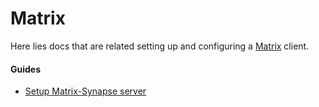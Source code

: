 # Matrix

Here lies docs that are related setting up and configuring a [Matrix](https://matrix.org) client.

#### Guides

* [Setup Matrix-Synapse server](/matrix/setup-matrix-synapse-server/README.md)
